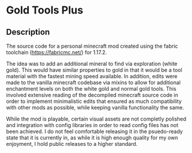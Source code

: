 # Gold Tools Plus

## Description

The source code for a personal minecraft mod created using the fabric toolchain (https://fabricmc.net/) for 1.17.2.

The idea was to add an additional mineral to find via exploration (white gold). 
This would have similar properties to gold in that it would be a tool material with the fastest mining speed available.
In addition, edits were made to the vanilla minecraft codebase via mixins to allow for additional enchantment levels on both the white gold and normal gold tools.
This involved extensive reading of the decompiled minecraft source code in order to implement minimalistic edits that ensured as much compatibility with other mods as possible, while keeping vanilla functionality the same.

While the mod is playable, certain visual assets are not completly polished and integration with config libraries in order to read config files has not been achieved.
I do not feel comfortable releasing it in the psuedo-ready state that it is currently in, as while it is high enough quality for my own enjoyment, I hold public releases to a higher standard.


